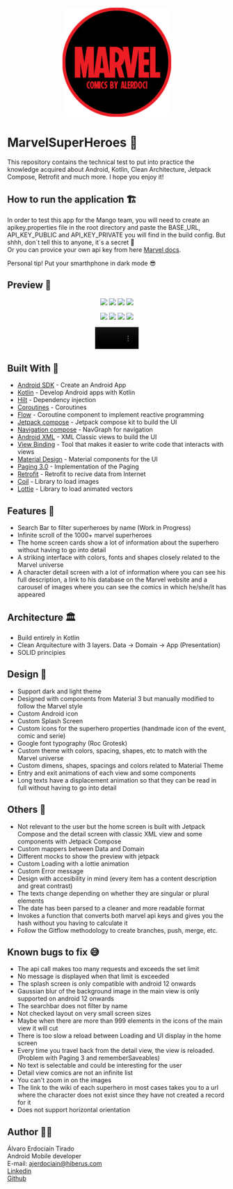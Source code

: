 <p align="center">    
    <img alt="Marvel App Logo" src="app/src/main/ic_launcher-playstore.png" width=250px/>    
</p>

# MarvelSuperHeroes 🦸‍

This repository contains the technical test to put into practice the knowledge acquired about
Android, Kotlin, Clean Architecture, Jetpack Compose, Retrofit and much more. I hope you enjoy it!

## How to run the application 🏗️

In order to test this app for the Mango team, you will need to create an apikey.properties file in
the root directory and paste the BASE_URL, API_KEY_PUBLIC and API_KEY_PRIVATE you will find in the
build config. But shhh, don´t tell this to anyone, it´s a secret 🤫  
Or you can provice your own api key from
here [Marvel docs](https://developer.marvel.com/documentation/getting_started).

Personal tip! Put your smarthphone in dark mode 😎

## Preview 📱

<p align="center">
<img width="200" src="https://github.com/AlvaroErd/MarvelSuperHeroes/assets/108676373/c5c9b471-23ca-44e8-acd3-035cbd78b88b"> <img width="200" src="https://github.com/AlvaroErd/MarvelSuperHeroes/assets/108676373/e43cc4e0-b9db-43eb-aa47-8e9d2d33a9ce"> <img width="200" src="https://github.com/AlvaroErd/MarvelSuperHeroes/assets/108676373/6441eee0-3ecd-426c-8a3a-72b65b2df24a"> <img width="200" src="https://github.com/AlvaroErd/MarvelSuperHeroes/assets/108676373/bbc9b453-313c-4985-bfbb-026cc797adfc">
</p>

<p align="center">
<img width="200" src="https://github.com/AlvaroErd/MarvelSuperHeroes/assets/108676373/81a0e9a4-5bee-4d80-8104-00dbe129467f"> <img width="200" src="https://github.com/AlvaroErd/MarvelSuperHeroes/assets/108676373/6c8b1727-ae3f-4642-b527-733f5a4f1ad6"> <img width="200" src="https://github.com/AlvaroErd/MarvelSuperHeroes/assets/108676373/47bbdc0a-647a-4c25-957b-3deae8bb2bc5"> <img width="200" src="https://github.com/AlvaroErd/MarvelSuperHeroes/assets/108676373/e0c23f9a-ea1c-435e-8780-afcda86717e8">
</p>

<div align="center">
<video width="100" src="https://github.com/AlvaroErd/MarvelSuperHeroes/assets/108676373/881934fe-0c29-4f94-bd69-d38eecb77a11">
</div>

## Built With 🔨

- [Android SDK](https://developer.android.com/) - Create an Android App
- [Kotlin](https://developer.android.com/kotlin) - Develop Android apps with Kotlin
- [Hilt](https://dagger.dev/hilt) - Dependency injection
- [Coroutines](https://kotlinlang.org/docs/coroutines-overview.html) - Coroutines
- [Flow](https://developer.android.com/kotlin/flow?hl=es-419/) - Coroutine component to implement reactive programming
- [Jetpack compose](https://developer.android.com/develop/ui/views/layout/declaring-layout) - Jetpack compose kit to build the UI
- [Navigation compose](https://developer.android.com/jetpack/compose/navigation?hl=es-419) - NavGraph for navigation
- [Android XML](https://developer.android.com/develop/ui/views/layout/declaring-layout) - XML Classic views to build the UI
- [View Binding](https://developer.android.com/topic/libraries/view-binding?hl=es-419) - Tool that makes it easier to write code that interacts with views
- [Material Design](https://m3.material.io/) - Material components for the UI
- [Paging 3.0](https://developer.android.com/topic/libraries/architecture/paging/v3-overview?hl=es-419) - Implementation of the Paging
- [Retrofit](https://square.github.io/retrofit/) - Retrofit to recive data from Internet
- [Coil](https://coil-kt.github.io/coil/) - Library to load images
- [Lottie](https://github.com/airbnb/lottie-android) - Library to load animated vectors

    

## Features 🧩

- Search Bar to filter superheroes by name (Work in Progress)
- Infinite scroll of the 1000+ marvel superheroes
- The home screen cards show a lot of information about the superhero without having to go into detail
- A striking interface with colors, fonts and shapes closely related to the Marvel universe
- A character detail screen with a lot of information where you can see his full description, a link to his database on the Marvel website and a carousel of images where you can see the comics in which he/she/it has appeared

## Architecture 🏛️

- Build entirely in Kotlin
- Clean Arquitecture with 3 layers. Data -> Domain -> App (Presentation)
- SOLID principies

## Design 🎨

- Support dark and light theme
- Designed with components from Material 3 but manually modified to follow the Marvel style
- Custom Android icon
- Custom Splash Screen
- Custom icons for the superhero properties (handmade icon of the event, comic and serie)
- Google font typography (Roc Grotesk)
- Custom theme with colors, spacing, shapes, etc to match with the Marvel universe
- Custom dimens, shapes, spacings and colors related to Material Theme
- Entry and exit animations of each view and some components
- Long texts have a displacement animation so that they can be read in full without having to go into detail

## Others 👾

- Not relevant to the user but the home screen is built with Jetpack Compose and the detail screen with classic XML view and some components with Jetpack Compose
- Custom mappers between Data and Domain
- Different mocks to show the preview with jetpack
- Custom Loading with a lottie animation
- Custom Error message
- Design with accesibility in mind (every item has a content description and great contrast)
- The texts change depending on whether they are singular or plural elements
- The date has been parsed to a cleaner and more readable format
- Invokes a function that converts both marvel api keys and gives you the hash without you having to calculate it
- Follow the Gitflow methodology to create branches, push, merge, etc.
    
## Known bugs to fix 😅

- The api call makes too many requests and exceeds the set limit
- No message is displayed when that limit is exceeded
- The splash screen is only compatible with android 12 onwards
- Gaussian blur of the background image in the main view is only supported on android 12 onwards
- The searchbar does not filter by name
- Not checked layout on very small screen sizes
- Maybe when there are more than 999 elements in the icons of the main view it will cut
- There is too slow a reload between Loading and UI display in the home screen
- Every time you travel back from the detail view, the view is reloaded. (Problem with Paging 3 and rememberSaveables)
- No text is selectable and could be interesting for the user
- Detail view comics are not an infinite list
- You can't zoom in on the images
- The link to the wiki of each superhero in most cases takes you to a url where the character does not exist since they have not created a record for it
- Does not support horizontal orientation

## Author 🧑‍💻

Álvaro Erdociaín Tirado  
Android Mobile developer  
E-mail: ajerdociain@hiberus.com  
[Linkedin](https://www.linkedin.com/in/alvaroerdociain)  
[Github](https://github.com/AlvaroErd?)
